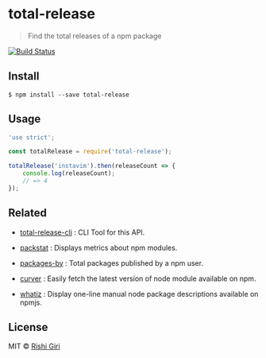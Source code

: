 # total-release

> Find the total releases of a npm package

[![Build Status](https://travis-ci.org/CodeDotJS/total-release.svg?branch=master)](https://travis-ci.org/CodeDotJS/total-release)

## Install

```
$ npm install --save total-release
```

## Usage

```js
'use strict';

const totalRelease = require('total-release');

totalRelease('instavim').then(releaseCount => {
	console.log(releaseCount);
	// => 4
});
```

## Related

- [total-release-cli](https://github.com/CodeDotJS/total-release-cli) : CLI Tool for this API.

- [packstat](https://github.com/CodeDotJS/packstat) : Displays metrics about npm modules.

- [packages-by](https://github.com/CodeDotJS/packages-by) : Total packages published by a npm user.

- [curver](https://github.com/CodeDotJS/curver) : Easily fetch the latest version of node module available on npm.

- [whatiz](https://github.com/CodeDotJS/whatiz) : Display one-line manual node package descriptions available on npmjs.

## License

MIT &copy; [Rishi Giri](http://rishigiri.com)

